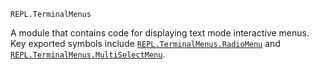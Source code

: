 ```
REPL.TerminalMenus
```

A module that contains code for displaying text mode interactive menus. Key exported symbols include [`REPL.TerminalMenus.RadioMenu`](@ref) and [`REPL.TerminalMenus.MultiSelectMenu`](@ref).
